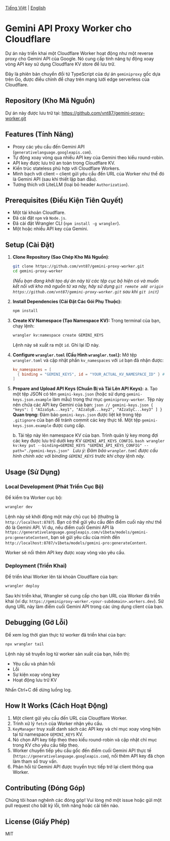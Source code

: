 [Tiếng Việt](README.md) | [English](README.en.md)

# Gemini API Proxy Worker cho Cloudflare

Dự án này triển khai một Cloudflare Worker hoạt động như một reverse proxy cho Gemini API của Google. Nó cung cấp tính năng tự động xoay vòng API key sử dụng Cloudflare KV store để lưu trữ.

Đây là phiên bản chuyển đổi từ TypeScript của dự án `geminiproxy` gốc dựa trên Go, được điều chỉnh để chạy trên mạng lưới edge serverless của Cloudflare.

## Repository (Kho Mã Nguồn)

Dự án này được lưu trữ tại: https://github.com/vnt87/gemini-proxy-worker.git

## Features (Tính Năng)

-   Proxy các yêu cầu đến Gemini API (`generativelanguage.googleapis.com`).
-   Tự động xoay vòng qua nhiều API key của Gemini theo kiểu round-robin.
-   API key được lưu trữ an toàn trong Cloudflare KV.
-   Kiến trúc stateless phù hợp với Cloudflare Workers.
-   Minh bạch với client – client gửi yêu cầu đến URL của Worker như thể đó là Gemini API (sau khi thiết lập ban đầu).
-   Tương thích với LiteLLM (loại bỏ header `Authorization`).

## Prerequisites (Điều Kiện Tiên Quyết)

-   Một tài khoản Cloudflare.
-   Đã cài đặt `npm` và `Node.js`.
-   Đã cài đặt Wrangler CLI (`npm install -g wrangler`).
-   Một hoặc nhiều API key của Gemini.

## Setup (Cài Đặt)

1.  **Clone Repository (Sao Chép Kho Mã Nguồn)**:
    ```bash
    git clone https://github.com/vnt87/gemini-proxy-worker.git
    cd gemini-proxy-worker
    ```
    *(Nếu bạn đang khởi tạo dự án này từ các tệp cục bộ hiện có và muốn kết nối với kho mã nguồn từ xa này, hãy sử dụng `git remote add origin https://github.com/vnt87/gemini-proxy-worker.git` sau khi `git init`)*

2.  **Install Dependencies (Cài Đặt Các Gói Phụ Thuộc):**
    ```bash
    npm install
    ```

3.  **Create KV Namespace (Tạo Namespace KV):**
    Trong terminal của bạn, chạy lệnh:
    ```bash
    wrangler kv:namespace create GEMINI_KEYS
    ```
    Lệnh này sẽ xuất ra một `id`. Ghi lại ID này.

4.  **Configure `wrangler.toml` (Cấu Hình `wrangler.toml`):**
    Mở tệp `wrangler.toml` và cập nhật phần `kv_namespaces` với `id` bạn đã nhận được:
    ```toml
    kv_namespaces = [
      { binding = "GEMINI_KEYS", id = "YOUR_ACTUAL_KV_NAMESPACE_ID" } # Thay YOUR_ACTUAL_KV_NAMESPACE_ID bằng ID thực tế của bạn
    ]
    ```

5.  **Prepare and Upload API Keys (Chuẩn Bị và Tải Lên API Keys):**
    a.  Tạo một tệp JSON có tên `gemini-keys.json` (hoặc sử dụng `gemini-keys.json.example` làm mẫu) trong thư mục `geminiproxy-worker`. Tệp này nên chứa các API key Gemini của bạn:
        ```json
        // gemini-keys.json
        {
          "keys": [
            "AIzaSyA...key1",
            "AIzaSyB...key2",
            "AIzaSyC...key3"
          ]
        }
        ```
        **Quan trọng:** Đảm bảo `gemini-keys.json` được liệt kê trong tệp `.gitignore` của bạn để tránh commit các key thực tế. Một tệp `gemini-keys.json.example` được cung cấp.

    b.  Tải tệp này lên namespace KV của bạn. Trình quản lý key mong đợi các key được lưu trữ dưới key KV `GEMINI_API_KEYS_CONFIG`.
        ```bash
        wrangler kv:key put --binding=GEMINI_KEYS "GEMINI_API_KEYS_CONFIG" --path="./gemini-keys.json"
        ```
        *Lưu ý: Đảm bảo `wrangler.toml` được cấu hình chính xác với binding `GEMINI_KEYS` trước khi chạy lệnh này.*

## Usage (Sử Dụng)

### Local Development (Phát Triển Cục Bộ)

Để kiểm tra Worker cục bộ:
```bash
wrangler dev
```
Lệnh này sẽ khởi động một máy chủ cục bộ (thường là `http://localhost:8787`). Bạn có thể gửi yêu cầu đến điểm cuối này như thể đó là Gemini API. Ví dụ, nếu điểm cuối Gemini API là `https://generativelanguage.googleapis.com/v1beta/models/gemini-pro:generateContent`, bạn sẽ gửi yêu cầu của mình đến `http://localhost:8787/v1beta/models/gemini-pro:generateContent`.

Worker sẽ nối thêm API key được xoay vòng vào yêu cầu.

### Deployment (Triển Khai)

Để triển khai Worker lên tài khoản Cloudflare của bạn:
```bash
wrangler deploy
```
Sau khi triển khai, Wrangler sẽ cung cấp cho bạn URL của Worker đã triển khai (ví dụ: `https://geminiproxy-worker.<your-subdomain>.workers.dev`). Sử dụng URL này làm điểm cuối Gemini API trong các ứng dụng client của bạn.

## Debugging (Gỡ Lỗi)

Để xem log thời gian thực từ worker đã triển khai của bạn:
```bash
npx wrangler tail
```
Lệnh này sẽ truyền log từ worker sản xuất của bạn, hiển thị:
- Yêu cầu và phản hồi
- Lỗi
- Sự kiện xoay vòng key
- Hoạt động lưu trữ KV

Nhấn Ctrl+C để dừng luồng log.

## How It Works (Cách Hoạt Động)

1.  Một client gửi yêu cầu đến URL của Cloudflare Worker.
2.  Trình xử lý `fetch` của Worker nhận yêu cầu.
3.  `KeyManager` truy xuất danh sách các API key và chỉ mục xoay vòng hiện tại từ namespace `GEMINI_KEYS` KV.
4.  Nó chọn API key tiếp theo theo kiểu round-robin và cập nhật chỉ mục trong KV cho yêu cầu tiếp theo.
5.  Worker chuyển tiếp yêu cầu gốc đến điểm cuối Gemini API thực tế (`https://generativelanguage.googleapis.com`), nối thêm API key đã chọn làm tham số truy vấn.
6.  Phản hồi từ Gemini API được truyền trực tiếp trở lại client thông qua Worker.

## Contributing (Đóng Góp)

Chúng tôi hoan nghênh các đóng góp! Vui lòng mở một issue hoặc gửi một pull request cho bất kỳ lỗi, tính năng hoặc cải tiến nào.

## License (Giấy Phép)

MIT
